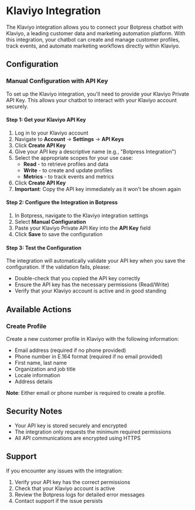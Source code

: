 # Klaviyo Integration

The Klaviyo integration allows you to connect your Botpress chatbot with Klaviyo, a leading customer data and marketing automation platform. With this integration, your chatbot can create and manage customer profiles, track events, and automate marketing workflows directly within Klaviyo.

## Configuration

### Manual Configuration with API Key

To set up the Klaviyo integration, you'll need to provide your Klaviyo Private API Key. This allows your chatbot to interact with your Klaviyo account securely.

#### Step 1: Get your Klaviyo API Key

1. Log in to your Klaviyo account
2. Navigate to **Account** → **Settings** → **API Keys**
3. Click **Create API Key**
4. Give your API key a descriptive name (e.g., "Botpress Integration")
5. Select the appropriate scopes for your use case:
   - **Read** - to retrieve profiles and data
   - **Write** - to create and update profiles
   - **Metrics** - to track events and metrics
6. Click **Create API Key**
7. **Important**: Copy the API key immediately as it won't be shown again

#### Step 2: Configure the Integration in Botpress

1. In Botpress, navigate to the Klaviyo integration settings
2. Select **Manual Configuration**
3. Paste your Klaviyo Private API Key into the **API Key** field
4. Click **Save** to save the configuration

#### Step 3: Test the Configuration

The integration will automatically validate your API key when you save the configuration. If the validation fails, please:

- Double-check that you copied the API key correctly
- Ensure the API key has the necessary permissions (Read/Write)
- Verify that your Klaviyo account is active and in good standing

## Available Actions

### Create Profile

Create a new customer profile in Klaviyo with the following information:

- Email address (required if no phone provided)
- Phone number in E.164 format (required if no email provided)
- First name, last name
- Organization and job title
- Locale information
- Address details

**Note**: Either email or phone number is required to create a profile.

## Security Notes

- Your API key is stored securely and encrypted
- The integration only requests the minimum required permissions
- All API communications are encrypted using HTTPS

## Support

If you encounter any issues with the integration:

1. Verify your API key has the correct permissions
2. Check that your Klaviyo account is active
3. Review the Botpress logs for detailed error messages
4. Contact support if the issue persists

